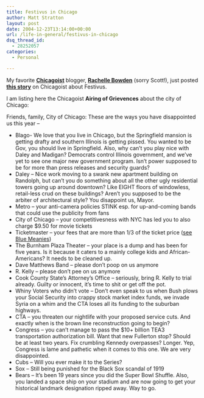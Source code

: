 ```yaml
---
title: Festivus in Chicago
author: Matt Stratton
layout: post
date: 2004-12-23T13:14:00+00:00
url: /life-in-general/festivus-in-chicago
dsq_thread_id:
  - 28252057
categories:
  - Personal

---
```

My favorite [**Chicagoist**][1] blogger, [**Rachelle Bowden**][2] (sorry Scott!), just posted[ **this story**][3] on Chicagoist about Festivus.

I am listing here the Chicagoist **Airing of Grievences** about the city of Chicago:

Friends, family, City of Chicago: These are the ways you have disappointed us this year &#8211;

  * Blago- We love that you live in Chicago, but the Springfield mansion is getting drafty and southern Illinois is getting pissed. You wanted to be Gov, you should live in Springfield. Also, why can&#8217;t you play nice with Daley and Madigan? Democrats control Illinois government, and we&#8217;ve yet to see one major new government program. Isn&#8217;t power supposed to be for more than press releases and security guards?
  * Daley &#8211; Nice work moving to a swank new apartment building on Randolph, but can&#8217;t you do something about all the other ugly residential towers going up around downtown? Like EIGHT floors of windowless, retail-less crud on these buildings? Aren&#8217;t you supposed to be the arbiter of architectural style? You disappoint us, Mayor.
  * Metro &#8211; your anti-camera policies STINK esp. for up-and-coming bands that could use the publicity from fans
  * City of Chicago &#8211; your competitivesness with NYC has led you to also charge $9.50 for movie tickets
  * Ticketmaster &#8211; your fees that are more than 1/3 of the ticket price ([see Blue Meanies][4])
  * The Burnham Plaza Theater &#8211; your place is a dump and has been for five years. Is it because it caters to a mainly college kids and African-Americans? It needs to be cleaned up.
  * Dave Matthews Band &#8211; please don&#8217;t poop on us anymore
  * R. Kelly &#8211; please don&#8217;t pee on us anymore 
  * Cook County State&#8217;s Attorney&#8217;s Office &#8211; seriously, bring R. Kelly to trial already. Guilty or innocent, it&#8217;s time to shit or get off the pot.
  * Whiny Voters who didn&#8217;t vote &#8211; Don’t even speak to us when Bush plows your Social Security into crappy stock market index funds, we invade Syria on a whim and the CTA loses all its funding to the suburban highways.
  * CTA &#8211; you threaten our nightlife with your proposed service cuts. And exactly when is the brown line reconstruction going to begin?
  * Congress &#8211; you can&#8217;t manage to pass the $10+ billion TEA3 transportation authorization bill. Want that new Fullerton stop? Should be at least two years. Fix crumbling Kennedy overpasses? Longer. Yep, Congress is lame and pathetic when it comes to this one. We are very disappointed.
  * Cubs &#8211; Will you ever make it to the Series?
  * Sox &#8211; Still being punished for the Black Sox scandal of 1919
  * Bears &#8211; It&#8217;s been 19 years since you did the Super Bowl Shuffle. Also, you landed a space ship on your stadium and are now going to get your historical landmark designation ripped away. Way to go.

 [1]: http://www.chicagoist.com
 [2]: http://www.chicagoist.com/staff.php#rachelle
 [3]: http://www.chicagoist.com/archives/2004/12/23/a_festivus_for_the_rest_of_us.php
 [4]: http://www.chicagoist.com/archives/2004/12/22/blue_meanies_christmas.php